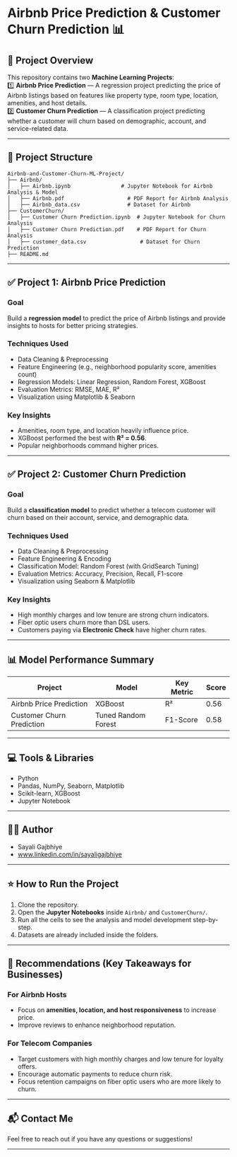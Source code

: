 # Airbnb Price Prediction & Customer Churn Prediction 📊

## 📑 Project Overview

This repository contains two **Machine Learning Projects**:  
1️⃣ **Airbnb Price Prediction** — A regression project predicting the price of Airbnb listings based on features like property type, room type, location, amenities, and host details.  
2️⃣ **Customer Churn Prediction** — A classification project predicting whether a customer will churn based on demographic, account, and service-related data.

---

## 📂 Project Structure

```
Airbnb-and-Customer-Churn-ML-Project/
├── Airbnb/
│   ├── Airbnb.ipynb                # Jupyter Notebook for Airbnb Analysis & Model
│   ├── Airbnb.pdf                    # PDF Report for Airbnb Analysis
│   ├── Airbnb_data.csv               # Dataset for Airbnb
├── CustomerChurn/
│   ├── Customer Churn Prediction.ipynb  # Jupyter Notebook for Churn Analysis
│   ├── Customer Churn Prediction.pdf    # PDF Report for Churn Analysis
│   ├── customer_data.csv                 # Dataset for Churn Prediction
├── README.md
```

---

## ✅ Project 1: Airbnb Price Prediction
### Goal  
Build a **regression model** to predict the price of Airbnb listings and provide insights to hosts for better pricing strategies.

### Techniques Used  
- Data Cleaning & Preprocessing
- Feature Engineering (e.g., neighborhood popularity score, amenities count)
- Regression Models: Linear Regression, Random Forest, XGBoost
- Evaluation Metrics: RMSE, MAE, R²
- Visualization using Matplotlib & Seaborn

### Key Insights  
- Amenities, room type, and location heavily influence price.
- XGBoost performed the best with **R² = 0.56**.
- Popular neighborhoods command higher prices.

---

## ✅ Project 2: Customer Churn Prediction
### Goal  
Build a **classification model** to predict whether a telecom customer will churn based on their account, service, and demographic data.

### Techniques Used  
- Data Cleaning & Preprocessing
- Feature Engineering & Encoding
- Classification Model: Random Forest (with GridSearch Tuning)
- Evaluation Metrics: Accuracy, Precision, Recall, F1-score
- Visualization using Seaborn & Matplotlib

### Key Insights  
- High monthly charges and low tenure are strong churn indicators.
- Fiber optic users churn more than DSL users.
- Customers paying via **Electronic Check** have higher churn rates.

---

## 📊 Model Performance Summary

| Project | Model | Key Metric | Score |
|---|---|---|---|
| Airbnb Price Prediction | XGBoost | R² | 0.56 |
| Customer Churn Prediction | Tuned Random Forest | F1-Score | 0.58 |

---

## 💻 Tools & Libraries
- Python
- Pandas, NumPy, Seaborn, Matplotlib
- Scikit-learn, XGBoost
- Jupyter Notebook

---

## 👨‍💻 Author
- Sayali Gajbhiye
- www.linkedin.com/in/sayaligajbhiye

---

## ⭐️ How to Run the Project
1. Clone the repository.
2. Open the **Jupyter Notebooks** inside `Airbnb/` and `CustomerChurn/`.
3. Run all the cells to see the analysis and model development step-by-step.
4. Datasets are already included inside the folders.

---

## 📢 Recommendations (Key Takeaways for Businesses)

### For Airbnb Hosts
- Focus on **amenities, location, and host responsiveness** to increase price.
- Improve reviews to enhance neighborhood reputation.

### For Telecom Companies
- Target customers with high monthly charges and low tenure for loyalty offers.
- Encourage automatic payments to reduce churn risk.
- Focus retention campaigns on fiber optic users who are more likely to churn.

---

## 📬 Contact Me
Feel free to reach out if you have any questions or suggestions!

---
